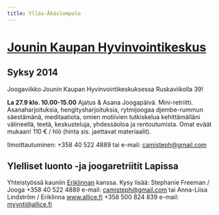 ```yaml
---
title: Ylläs-Äkäslompolo
---
```



[Jounin Kaupan Hyvinvointikeskus](https://www.facebook.com/pages/Jounin-Kaupan-Hyvinvointikeskus/670760182961244)
=============================== 

Syksy 2014
----------

Joogaviikko Jounin Kaupan Hyvinvointikeskuksessa Ruskaviikolla 39!

**La 27.9 klo. 10.00-15.00** Ajatus & Asana Joogapäivä. Mini-retriitti. Asanaharjoituksia, hengitysharjoituksia, rytmijoogaa djembe-rummun säestämänä, meditaatiota, omien motiivien tutkiskelua kehittämälläni välineellä, teetä, keskusteluja, yhdessäoloa ja rentoutumista. Omat eväät mukaan! 110 € / hlö (hinta sis. jaettavat materiaalit).

Ilmoittautuminen: +358 40 522 4889 tai e-mail: camisteph@gmail.com 


Ylelliset luonto -ja joogaretriitit Lapissa
-------------------------------------------

Yhteistyössä kauniin [Eriklinnan](http://www.eriklinna.fi/uudet/) kanssa. Kysy lisää: Stephanie Freeman / Jooga +358 40 522 4889 e-mail: camisteph@gmail.com tai Anna-Liisa Lindström / Eriklinna www.allice.fi +358 500 824 839 e-mail: myynti@allice.fi 

